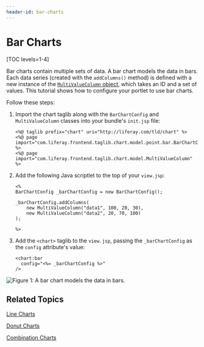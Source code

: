 ```yaml
---
header-id: bar-charts
---
```


# Bar Charts

[TOC levels=1-4]

Bar charts contain multiple sets of data. A bar chart models the data in bars.
Each data series (created with the `addColumns()` method) is defined with a new
instance of the
[`MultiValueColumn` object](@platform-ref@/7.1-latest/apps/frontend-taglib-1.0.1/javadocs/com/liferay/frontend/taglib/chart/model/MultiValueColumn.html),
which takes an ID and a set of values. This tutorial shows how to configure your
portlet to use bar charts.

Follow these steps:

1.  Import the chart taglib along with the `BarChartConfig` and
    `MultiValueColumn` classes into your bundle's `init.jsp` file:

        <%@ taglib prefix="chart" uri="http://liferay.com/tld/chart" %>
        <%@ page import="com.liferay.frontend.taglib.chart.model.point.bar.BarChartConfig" %>
        <%@ page import="com.liferay.frontend.taglib.chart.model.MultiValueColumn" %>

2.  Add the following Java scriptlet to the top of your `view.jsp`:

        <%
        BarChartConfig _barChartConfig = new BarChartConfig();

        _barChartConfig.addColumns(
        	new MultiValueColumn("data1", 100, 20, 30),
        	new MultiValueColumn("data2", 20, 70, 100)
        );

        %>

3.  Add the `<chart>` taglib to the `view.jsp`, passing the `_barChartConfig` as
    the `config` attribute's value:

        <chart:bar
          config="<%= _barChartConfig %>"
        />

![Figure 1: A bar chart models the data in bars.](../../../images/chart-taglib-bar.png)

## Related Topics

[Line Charts](/docs/7-1/tutorials/-/knowledge_base/t/line-charts)

[Donut Charts](/docs/7-1/tutorials/-/knowledge_base/t/donut-charts)

[Combination Charts](/docs/7-1/tutorials/-/knowledge_base/t/combination-charts)